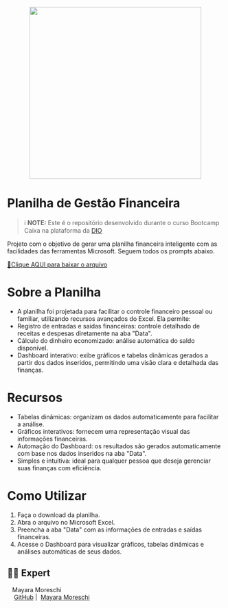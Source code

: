 <p align="center">
<img 
    src="./cover.png"
    width="400"  
/>
</p>


# Planilha de Gestão Financeira
 > ℹ️ **NOTE:** Este é o repositório desenvolvido durante o curso Bootcamp Caixa na plataforma da [DIO](https://dio.me)

Projeto com o objetivo de gerar uma planilha financeira inteligente com as facilidades das ferramentas Microsoft.
Seguem todos os prompts abaixo.

<a href="https://github.com/MayMoreschi/Planilha-Financeira-Inteligente/blob/main/spreadsheet.xlsx" title="View PDF now"> 📕Clique AQUI para baixar o arquivo</a>

# Sobre a Planilha
- A planilha foi projetada para facilitar o controle financeiro pessoal ou familiar, utilizando recursos avançados do Excel. Ela permite:
- Registro de entradas e saídas financeiras: controle detalhado de receitas e despesas diretamente na aba "Data".
- Cálculo do dinheiro economizado: análise automática do saldo disponível.
- Dashboard interativo: exibe gráficos e tabelas dinâmicas gerados a partir dos dados inseridos, permitindo uma visão clara e detalhada das finanças.
  
# Recursos
- Tabelas dinâmicas: organizam os dados automaticamente para facilitar a análise.
- Gráficos interativos: fornecem uma representação visual das informações financeiras.
- Automação do Dashboard: os resultados são gerados automaticamente com base nos dados inseridos na aba "Data".
- Simples e intuitiva: ideal para qualquer pessoa que deseja gerenciar suas finanças com eficiência.
  
# Como Utilizar
1. Faça o download da planilha.
2. Abra o arquivo no Microsoft Excel.
3. Preencha a aba "Data" com as informações de entradas e saídas financeiras.
4. Acesse o Dashboard para visualizar gráficos, tabelas dinâmicas e análises automáticas de seus dados.

## 👨‍💻 Expert

<p>
    <p>&nbsp&nbsp&nbspMayara Moreschi<br>
    &nbsp&nbsp&nbsp
    <a href="https://github.com/MayMoreschi">
    GitHub</a>&nbsp;|&nbsp;
    <a href="www.linkedin.com/in/

<br/><br/>
<p>

---

⌨️ com 💜 por [Mayara Moreschi](https://github.com/MayMoreschi)
